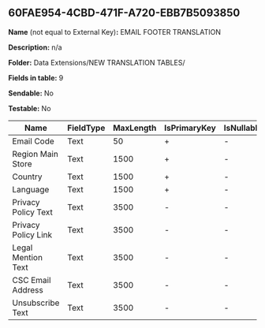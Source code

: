 ## 60FAE954-4CBD-471F-A720-EBB7B5093850

**Name** (not equal to External Key)**:** EMAIL FOOTER TRANSLATION

**Description:** n/a

**Folder:** Data Extensions/NEW TRANSLATION TABLES/

**Fields in table:** 9

**Sendable:** No

**Testable:** No

| Name | FieldType | MaxLength | IsPrimaryKey | IsNullable | DefaultValue |
| --- | --- | --- | --- | --- | --- |
| Email Code | Text | 50 | + | - |  |
| Region Main Store | Text | 1500 | + | - |  |
| Country | Text | 1500 | + | - |  |
| Language | Text | 1500 | + | - |  |
| Privacy Policy Text | Text | 3500 | - | - |  |
| Privacy Policy Link | Text | 3500 | - | - |  |
| Legal Mention Text | Text | 3500 | - | - |  |
| CSC Email Address | Text | 3500 | - | - |  |
| Unsubscribe Text | Text | 3500 | - | - |  |
